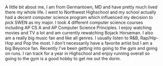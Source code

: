 A little bit about me, I am from Germantown, MD and have pretty much lived there my whole life. I went to Northwest Highschool and my school actually had a decent computer science program which influenced my decision to pick SWEN as my major. I took 4 different computer science courses including AP CS A and AP Computer Science Principles. I enjoy watching movies and TV a lot and am currently rewatching Bojack Horseman. I also am a really big music fan and like all genres. I usually listen to R&B, Rap/Hip-Hop and Pop the most. I don't necessarily have a favorite artist but I am a big Beyonce fan. Recently I've been getting into going to the gym and going on runs. I ran track for a year in Highschool and enjoy running overall so going to the gym is a good hobby to get me out the dorm. 

